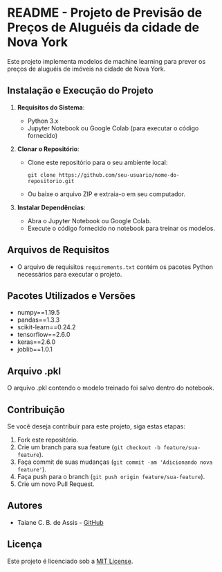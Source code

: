 # README - Projeto de Previsão de Preços de Aluguéis da cidade de Nova York

Este projeto implementa modelos de machine learning para prever os preços de aluguéis de imóveis na cidade de Nova York.

## Instalação e Execução do Projeto

1. **Requisitos do Sistema**:
   - Python 3.x
   - Jupyter Notebook ou Google Colab (para executar o código fornecido)

2. **Clonar o Repositório**:
   - Clone este repositório para o seu ambiente local:
     ```
     git clone https://github.com/seu-usuario/nome-do-repositorio.git
     ```
   - Ou baixe o arquivo ZIP e extraia-o em seu computador.

3. **Instalar Dependências**:
   - Abra o Jupyter Notebook ou Google Colab.
   - Execute o código fornecido no notebook para treinar os modelos.

## Arquivos de Requisitos

- O arquivo de requisitos `requirements.txt` contém os pacotes Python necessários para executar o projeto.

## Pacotes Utilizados e Versões

- numpy==1.19.5
- pandas==1.3.3
- scikit-learn==0.24.2
- tensorflow==2.6.0
- keras==2.6.0
- joblib==1.0.1

## Arquivo .pkl

O arquivo .pkl contendo o modelo treinado foi salvo dentro do notebook.


## Contribuição

Se você deseja contribuir para este projeto, siga estas etapas:

1. Fork este repositório.
2. Crie um branch para sua feature (`git checkout -b feature/sua-feature`).
3. Faça commit de suas mudanças (`git commit -am 'Adicionando nova feature'`).
4. Faça push para o branch (`git push origin feature/sua-feature`).
5. Crie um novo Pull Request.

## Autores

- Taiane C. B. de Assis - [GitHub](https://github.com/taianecbassis)

## Licença

Este projeto é licenciado sob a [MIT License](LICENSE).
